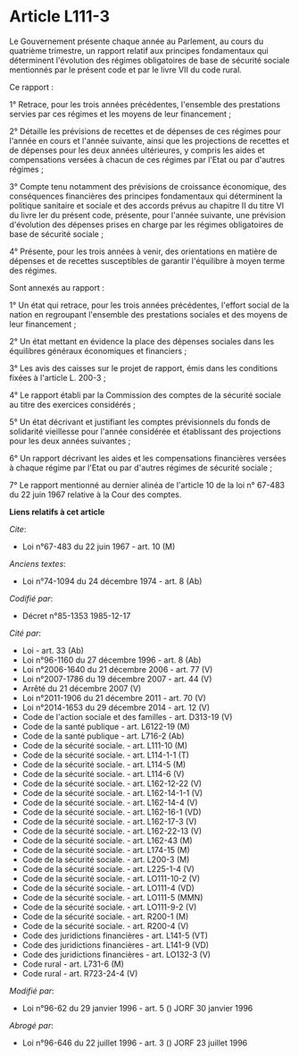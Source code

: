 # Article L111-3

Le Gouvernement présente chaque année au Parlement, au cours du quatrième trimestre, un rapport relatif aux principes
fondamentaux qui déterminent l'évolution des régimes obligatoires de base de sécurité sociale mentionnés par le présent code
et par le livre VII du code rural.

Ce rapport :

1° Retrace, pour les trois années précédentes, l'ensemble des prestations servies par ces régimes et les moyens de leur
financement ;

2° Détaille les prévisions de recettes et de dépenses de ces régimes pour l'année en cours et l'année suivante, ainsi que les
projections de recettes et de dépenses pour les deux années ultérieures, y compris les aides et compensations versées à
chacun de ces régimes par l'Etat ou par d'autres régimes ;

3° Compte tenu notamment des prévisions de croissance économique, des conséquences financières des principes fondamentaux qui
déterminent la politique sanitaire et sociale et des accords prévus au chapitre II du titre VI du livre Ier du présent code,
présente, pour l'année suivante, une prévision d'évolution des dépenses prises en charge par les régimes obligatoires de base
de sécurité sociale ;

4° Présente, pour les trois années à venir, des orientations en matière de dépenses et de recettes susceptibles de garantir
l'équilibre à moyen terme des régimes.

Sont annexés au rapport :

1° Un état qui retrace, pour les trois années précédentes, l'effort social de la nation en regroupant l'ensemble des
prestations sociales et des moyens de leur financement ;

2° Un état mettant en évidence la place des dépenses sociales dans les équilibres généraux économiques et financiers ;

3° Les avis des caisses sur le projet de rapport, émis dans les conditions fixées à l'article L. 200-3 ;

4° Le rapport établi par la Commission des comptes de la sécurité sociale au titre des exercices considérés ;

5° Un état décrivant et justifiant les comptes prévisionnels du fonds de solidarité vieillesse pour l'année considérée et
établissant des projections pour les deux années suivantes ;

6° Un rapport décrivant les aides et les compensations financières versées à chaque régime par l'Etat ou par d'autres régimes
de sécurité sociale ;

7° Le rapport mentionné au dernier alinéa de l'article 10 de la loi n° 67-483 du 22 juin 1967 relative à la Cour des comptes.

**Liens relatifs à cet article**

_Cite_:

  - Loi n°67-483 du 22 juin 1967 - art. 10 (M)

_Anciens textes_:

  - Loi n°74-1094 du 24 décembre 1974 - art. 8 (Ab)

_Codifié par_:

  - Décret n°85-1353 1985-12-17

_Cité par_:

  - Loi - art. 33 (Ab)
  - Loi n°96-1160 du 27 décembre 1996 - art. 8 (Ab)
  - Loi n°2006-1640 du 21 décembre 2006 - art. 77 (V)
  - Loi n°2007-1786 du 19 décembre 2007 - art. 44 (V)
  - Arrêté du 21 décembre 2007 (V)
  - Loi n°2011-1906 du 21 décembre 2011 - art. 70 (V)
  - Loi n°2014-1653 du 29 décembre 2014 - art. 12 (V)
  - Code de l'action sociale et des familles - art. D313-19 (V)
  - Code de la santé publique - art. L6122-19 (M)
  - Code de la santé publique - art. L716-2 (Ab)
  - Code de la sécurité sociale. - art. L111-10 (M)
  - Code de la sécurité sociale. - art. L114-1-1 (T)
  - Code de la sécurité sociale. - art. L114-5 (M)
  - Code de la sécurité sociale. - art. L114-6 (V)
  - Code de la sécurité sociale. - art. L162-12-22 (V)
  - Code de la sécurité sociale. - art. L162-14-1-1 (V)
  - Code de la sécurité sociale. - art. L162-14-4 (V)
  - Code de la sécurité sociale. - art. L162-16-1 (VD)
  - Code de la sécurité sociale. - art. L162-17-3 (V)
  - Code de la sécurité sociale. - art. L162-22-13 (V)
  - Code de la sécurité sociale. - art. L162-43 (M)
  - Code de la sécurité sociale. - art. L174-15 (M)
  - Code de la sécurité sociale. - art. L200-3 (M)
  - Code de la sécurité sociale. - art. L225-1-4 (V)
  - Code de la sécurité sociale. - art. LO111-10-2 (V)
  - Code de la sécurité sociale. - art. LO111-4 (VD)
  - Code de la sécurité sociale. - art. LO111-5 (MMN)
  - Code de la sécurité sociale. - art. LO111-9-2 (V)
  - Code de la sécurité sociale. - art. R200-1 (M)
  - Code de la sécurité sociale. - art. R200-4 (V)
  - Code des juridictions financières - art. L141-5 (VT)
  - Code des juridictions financières - art. L141-9 (VD)
  - Code des juridictions financières - art. LO132-3 (V)
  - Code rural - art. L731-6 (M)
  - Code rural - art. R723-24-4 (V)

_Modifié par_:

  - Loi n°96-62 du 29 janvier 1996 - art. 5 () JORF 30 janvier 1996

_Abrogé par_:

  - Loi n°96-646 du 22 juillet 1996 - art. 3 () JORF 23 juillet 1996
